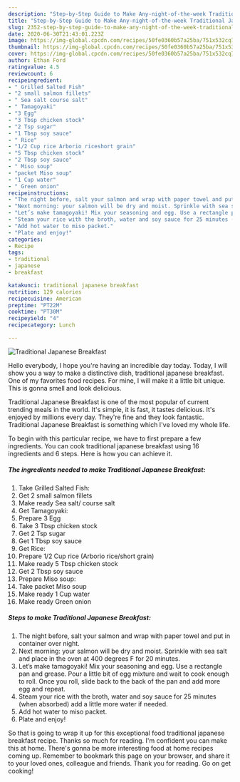 ```yaml
---
description: "Step-by-Step Guide to Make Any-night-of-the-week Traditional Japanese Breakfast"
title: "Step-by-Step Guide to Make Any-night-of-the-week Traditional Japanese Breakfast"
slug: 2352-step-by-step-guide-to-make-any-night-of-the-week-traditional-japanese-breakfast
date: 2020-06-30T21:43:01.223Z
image: https://img-global.cpcdn.com/recipes/50fe0360b57a25ba/751x532cq70/traditional-japanese-breakfast-recipe-main-photo.jpg
thumbnail: https://img-global.cpcdn.com/recipes/50fe0360b57a25ba/751x532cq70/traditional-japanese-breakfast-recipe-main-photo.jpg
cover: https://img-global.cpcdn.com/recipes/50fe0360b57a25ba/751x532cq70/traditional-japanese-breakfast-recipe-main-photo.jpg
author: Ethan Ford
ratingvalue: 4.5
reviewcount: 6
recipeingredient:
- " Grilled Salted Fish"
- "2 small salmon fillets"
- " Sea salt course salt"
- " Tamagoyaki"
- "3 Egg"
- "3 Tbsp chicken stock"
- "2 Tsp sugar"
- "1 Tbsp soy sauce"
- " Rice"
- "1/2 Cup rice Arborio riceshort grain"
- "5 Tbsp chicken stock"
- "2 Tbsp soy sauce"
- " Miso soup"
- "packet Miso soup"
- "1 Cup water"
- " Green onion"
recipeinstructions:
- "The night before, salt your salmon and wrap with paper towel and put in container over night."
- "Next morning: your salmon will be dry and moist. Sprinkle with sea salt and place in the oven at 400 degrees F for 20 minutes."
- "Let’s make tamagoyaki! Mix your seasoning and egg. Use a rectangle pan and grease. Pour a little bit of egg mixture and wait to cook enough to roll. Once you roll, slide back to the back of the pan and add more egg and repeat."
- "Steam your rice with the broth, water and soy sauce for 25 minutes (when absorbed) add a little more water if needed."
- "Add hot water to miso packet."
- "Plate and enjoy!"
categories:
- Recipe
tags:
- traditional
- japanese
- breakfast

katakunci: traditional japanese breakfast 
nutrition: 129 calories
recipecuisine: American
preptime: "PT22M"
cooktime: "PT30M"
recipeyield: "4"
recipecategory: Lunch

---
```



![Traditional Japanese Breakfast](https://img-global.cpcdn.com/recipes/50fe0360b57a25ba/751x532cq70/traditional-japanese-breakfast-recipe-main-photo.jpg)

Hello everybody, I hope you're having an incredible day today. Today, I will show you a way to make a distinctive dish, traditional japanese breakfast. One of my favorites food recipes. For mine, I will make it a little bit unique. This is gonna smell and look delicious.



Traditional Japanese Breakfast is one of the most popular of current trending meals in the world. It's simple, it is fast, it tastes delicious. It's enjoyed by millions every day. They're fine and they look fantastic. Traditional Japanese Breakfast is something which I've loved my whole life.


To begin with this particular recipe, we have to first prepare a few ingredients. You can cook traditional japanese breakfast using 16 ingredients and 6 steps. Here is how you can achieve it.

<!--inarticleads1-->

##### The ingredients needed to make Traditional Japanese Breakfast:

1. Take  Grilled Salted Fish:
1. Get 2 small salmon fillets
1. Make ready  Sea salt/ course salt
1. Get  Tamagoyaki:
1. Prepare 3 Egg
1. Take 3 Tbsp chicken stock
1. Get 2 Tsp sugar
1. Get 1 Tbsp soy sauce
1. Get  Rice:
1. Prepare 1/2 Cup rice (Arborio rice/short grain)
1. Make ready 5 Tbsp chicken stock
1. Get 2 Tbsp soy sauce
1. Prepare  Miso soup:
1. Take packet Miso soup
1. Make ready 1 Cup water
1. Make ready  Green onion




<!--inarticleads2-->

##### Steps to make Traditional Japanese Breakfast:

1. The night before, salt your salmon and wrap with paper towel and put in container over night.
1. Next morning: your salmon will be dry and moist. Sprinkle with sea salt and place in the oven at 400 degrees F for 20 minutes.
1. Let’s make tamagoyaki! Mix your seasoning and egg. Use a rectangle pan and grease. Pour a little bit of egg mixture and wait to cook enough to roll. Once you roll, slide back to the back of the pan and add more egg and repeat.
1. Steam your rice with the broth, water and soy sauce for 25 minutes (when absorbed) add a little more water if needed.
1. Add hot water to miso packet.
1. Plate and enjoy!




So that is going to wrap it up for this exceptional food traditional japanese breakfast recipe. Thanks so much for reading. I'm confident you can make this at home. There's gonna be more interesting food at home recipes coming up. Remember to bookmark this page on your browser, and share it to your loved ones, colleague and friends. Thank you for reading. Go on get cooking!
